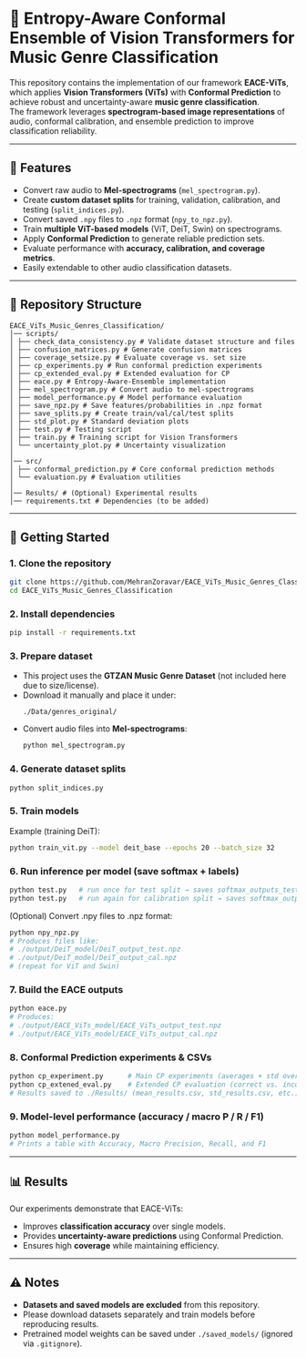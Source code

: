 # 🎵 Entropy-Aware Conformal Ensemble of Vision Transformers for Music Genre Classification  

This repository contains the implementation of our framework **EACE-ViTs**, which applies **Vision Transformers (ViTs)** with **Conformal Prediction** to achieve robust and uncertainty-aware **music genre classification**.  
The framework leverages **spectrogram-based image representations** of audio, conformal calibration, and ensemble prediction to improve classification reliability.  

---

## 📌 Features  
- Convert raw audio to **Mel-spectrograms** (`mel_spectrogram.py`).  
- Create **custom dataset splits** for training, validation, calibration, and testing (`split_indices.py`).  
- Convert saved `.npy` files to `.npz` format (`npy_to_npz.py`).  
- Train **multiple ViT-based models** (ViT, DeiT, Swin) on spectrograms.  
- Apply **Conformal Prediction** to generate reliable prediction sets.  
- Evaluate performance with **accuracy, calibration, and coverage metrics**.  
- Easily extendable to other audio classification datasets.  

---

## 📂 Repository Structure  
```
EACE_ViTs_Music_Genres_Classification/
│── scripts/
│ ├── check_data_consistency.py # Validate dataset structure and files
│ ├── confusion_matrices.py # Generate confusion matrices
│ ├── coverage_setsize.py # Evaluate coverage vs. set size
│ ├── cp_experiments.py # Run conformal prediction experiments
│ ├── cp_extended_eval.py # Extended evaluation for CP
│ ├── eace.py # Entropy-Aware-Ensemble implementation
│ ├── mel_spectrogram.py # Convert audio to mel-spectrograms
│ ├── model_performance.py # Model performance evaluation
│ ├── save_npz.py # Save features/probabilities in .npz format
│ ├── save_splits.py # Create train/val/cal/test splits
│ ├── std_plot.py # Standard deviation plots
│ ├── test.py # Testing script
│ ├── train.py # Training script for Vision Transformers
│ └── uncertainty_plot.py # Uncertainty visualization
│
│── src/
│ ├── conformal_prediction.py # Core conformal prediction methods
│ └── evaluation.py # Evaluation utilities
│
│── Results/ # (Optional) Experimental results
│── requirements.txt # Dependencies (to be added)
```

---

## 🚀 Getting Started  

### 1. Clone the repository
```bash
git clone https://github.com/MehranZoravar/EACE_ViTs_Music_Genres_Classification.git
cd EACE_ViTs_Music_Genres_Classification
```

### 2. Install dependencies
```bash
pip install -r requirements.txt
```

### 3. Prepare dataset  
- This project uses the **GTZAN Music Genre Dataset** (not included here due to size/license).  
- Download it manually and place it under:  
  ```
  ./Data/genres_original/
  ```
- Convert audio files into **Mel-spectrograms**:
  ```bash
  python mel_spectrogram.py
  ```

### 4. Generate dataset splits
```bash
python split_indices.py
```

### 5. Train models  
Example (training DeiT):
```bash
python train_vit.py --model deit_base --epochs 20 --batch_size 32
```

### 6. Run inference per model (save softmax + labels)
```bash
python test.py   # run once for test split → saves softmax_outputs_test.npy and labels_test.npy
python test.py   # run again for calibration split → saves softmax_outputs_cal.npy and labels_cal.npy
```
(Optional) Convert .npy files to .npz format:
```bash
python npy_npz.py
# Produces files like:
# ./output/DeiT_model/DeiT_output_test.npz
# ./output/DeiT_model/DeiT_output_cal.npz
# (repeat for ViT and Swin)
```

### 7. Build the EACE outputs
```bash
python eace.py
# Produces:
# ./output/EACE_ViTs_model/EACE_ViTs_output_test.npz
# ./output/EACE_ViTs_model/EACE_ViTs_output_cal.npz
```

### 8. Conformal Prediction experiments & CSVs
```bash
python cp_experiment.py      # Main CP experiments (averages + std over trials)
python cp_extened_eval.py    # Extended CP evaluation (correct vs. incorrect analysis)
# Results saved to ./Results/ (mean_results.csv, std_results.csv, etc.)
```

### 9. Model-level performance (accuracy / macro P / R / F1)
```bash
python model_performance.py
# Prints a table with Accuracy, Macro Precision, Recall, and F1
```

---

## 📊 Results  
Our experiments demonstrate that EACE-ViTs:  
- Improves **classification accuracy** over single models.  
- Provides **uncertainty-aware predictions** using Conformal Prediction.  
- Ensures high **coverage** while maintaining efficiency.

---

## ⚠️ Notes  
- **Datasets and saved models are excluded** from this repository.  
- Please download datasets separately and train models before reproducing results.  
- Pretrained model weights can be saved under `./saved_models/` (ignored via `.gitignore`).  

